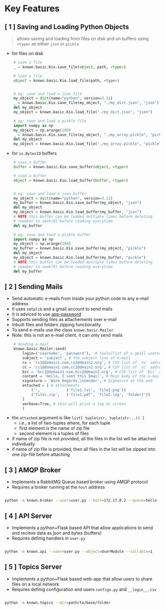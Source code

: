 # Key Features

## [ 1 ] Saving and Loading Python Objects

> allows saving and loading from files on disk and on buffers using `<type>` as either `json` or `pickle` 
* for files on disk
```python
    # save a file
    _ = known.basic.Kio.save_file(object, path, <type>)

    # load a file
    object = known.basic.Kio.load_file(path, <type>)


    # eg: save and load a json file
    my_object = dict(name="python", version=3.11)
    _ = known.basic.Kio.save_file(my_object, "./my_dict.json", "json")
    del my_object
    my_object = known.basic.Kio.load_file("./my_dict.json", "json")

    # eg: save and load a pickle file
    import numpy as np
    my_object = np.arange(100)
    _ = known.basic.Kio.save_file(my_object, "./my_array.pickle", "pickle")
    del my_object
    my_object = known.basic.Kio.load_file("./my_array.pickle", "pickle")

```
* for `io.BytesIO` buffers

```python
    # save a buffer
    buffer = known.basic.Kio.save_buffer(object, <type>)

    # load a buffer
    object = known.basic.Kio.load_buffer(buffer, <type>)


    # eg: save and load a json buffer
    my_object = dict(name="python", version=3.11)
    my_buffer = known.basic.Kio.save_buffer(my_object, "json")
    del my_object
    my_object = known.basic.Kio.load_buffer(my_buffer, "json") 
    # NOTE this buffer can be loaded multiple times before deleting
    # remeber to seek(0) before reading everytime
    del my_buffer

    # eg: save and load a pickle buffer
    import numpy as np
    my_object = np.arange(100)
    my_buffer = known.basic.Kio.save_buffer(my_object, "pickle")
    del my_object
    my_object = known.basic.Kio.load_buffer(my_buffer, "pickle")
    # NOTE this buffer can be loaded multiple times before deleting
    # remeber to seek(0) before reading everytime
    del my_buffer

```

## [ 2 ] Sending Mails

* Send automatic e-mails from inside your python code to any e-mail address
* It uses `smtplib` and a gmail account to send mails
*  It is adviced to use [app-password](https://myaccount.google.com/apppasswords)
* Supports sending files as attachements over e-mail 
* Inbuilt files and folders zipping functionality
* To send e-mails use the class `known.basic.Mailer` 
* Note: this is not an e-mail client, it can only send mails

```python
    # Sending a mail
    known.basic.Mailer.send(
        login=('username', 'password'),  # tuple/list of a gmail username and app-password
        subject = 'subject', # the subject line of e-mail
        rx = 'rx1@domain1.com,rx2@dmain2.org', # CSV list of `to` addresses
        cc = 'cc1@domain1.com,cc2@dmain2.org', # CSV list of `cc` addresses
        bcc = 'bcc1@domain1.com,bcc2@dmain2.org', # CSV list of `bcc` addresses
        content = 'Hello, I sent this Email', # Main body of the e-mail msg
        signature = 'Warm Regards,\nSender', # Signature at the end
        attached = [ # attachments
            ('',            ('file1.txt', 'file2.png'))
            ('files.zip',   ('file1.pdf', 'file2.log', 'folder1'))
        ] 
        verbose=True, # this will print a log on screen
        )
```
* the `attached` argument is like `list[ tuple(str, tuple(str...)) ]`
    * i.e., a list of two-tuples where, for each tuple
    * first element is the name of zip file
    * second element is a tuples of files 
* if name of zip file is not provided, all the files in the list will be attached individually
* if name of zip file is provided, then all files in the list will be zipped into one zip-file before attaching

## [ 3 ] AMQP Broker

* Implements a RabbitMQ Queue based broker using AMQP protocol
* Requires a broker running at the `host` address

```bash

python -m known.broker --user=user.py --host=172.17.0.2 --queue=hello

```

## [ 4 ] API Server

* Implements a python+Flask based API that allow applications to send and recieve data as json and bytes (buffers)
* Requires definig handlers in `user.py`

```bash

python -m known.api --user=user.py --object=UserModule --callable=1

```

## [ 5 ] Topics Server

* Implements a python+Flask based web-app that allow users to share files on a local network
* Requires definig configuration and users `configs.py` and `__login__.csv`

```bash

python -m known.topics --dir=path/to/base/folder

```

